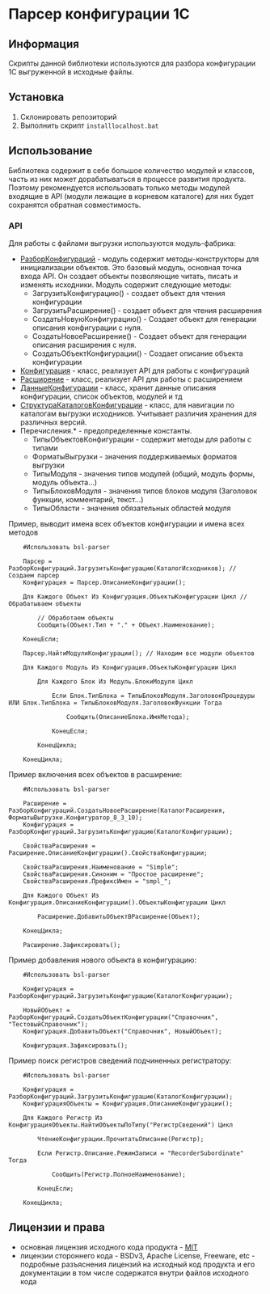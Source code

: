 ﻿# Парсер конфигурации 1С

## Информация

Скрипты данной библиотеки используются для разбора конфигурации 1С выгруженной в исходные файлы.

## Установка

1. Склонировать репозиторий
2. Выполнить скрипт `installlocalhost.bat`

## Использование

Библиотека содержит в себе большое количество модулей и классов, часть из них может дорабатываться в процессе развития продукта.
Поэтому рекомендуется использовать только методы модулей входящие в API (модули лежащие в корневом каталоге) для них будет сохранятся обратная совместимость.

### API

Для работы с файлами выгрузки используются модуль-фабрика:

* [РазборКонфигураций](src/Модули/РазборКонфигураций.os) - модуль содержит методы-конструкторы для инициализации объектов.
  Это базовый модуль, основная точка входа API. Он создает объекты позволяющие читать, писать и изменять исходники.
  Модуль содержит следующие методы:
  * ЗагрузитьКонфигурацию() - создает объект для чтения конфигурации
  * ЗагрузитьРасширение() - создает объект для чтения расширения
  * СоздатьНовуюКонфигурацию() - Создает объект для генерации описания конфигурации с нуля.
  * СоздатьНовоеРасширение() - Создает объект для генерации описания расширения с нуля.
  * СоздатьОбъектКонфигурации() - Создает описание объекта конфигурации
* [Конфигурация](src\Классы\Конфигурация.os) - класс, реализует API для работы с конфигураций
* [Расширение](src\Классы\Расширение.os) - класс, реализует API для работы с расширением
* [ДанныеКонфигурации](src\Классы\ДанныеКонфигурации.os) - класс, хранит данные описания конфигурации, список объектов, модулей и тд
* [СтруктураКаталоговКонфигурации](src\Классы\СтруктураКаталоговКонфигурации.os) - класс, для навигации по каталогам выгрузки исходников. Учитывает различия хранения для различных версий.
* Перечисления.* - предопределенные константы.
  * ТипыОбъектовКонфигурации - содержит методы для работы с типами
  * ФорматыВыгрузки - значения поддерживаемых форматов выгрузки
  * ТипыМодуля - значения типов модулей (общий, модуль формы, модуль объекта...)
  * ТипыБлоковМодуля - значения типов блоков модуля (Заголовок функции, комментарий, текст...)
  * ТипыОбласти - значения обязательных областей модуля

Пример, выводит имена всех объектов конфигурации и имена всех методов

```bsl
    #Использовать bsl-parser

    Парсер = РазборКонфигураций.ЗагрузитьКонфигурацию(КаталогИсходников); // Создаем парсер
    Конфигурация = Парсер.ОписаниеКонфигурации();

    Для Каждого Объект Из Конфигурация.ОбъектыКонфигурации Цикл // Обрабатываем объекты

        // Обработаем объекты
        Сообщить(Объект.Тип + "." + Объект.Наименование);

    КонецЕсли;

    Парсер.НайтиМодулиКонфигурации(); // Находим все модули объектов

    Для Каждого Модуль Из Конфигурация.ОбъектыКонфигурации Цикл

        Для Каждого Блок Из Модуль.БлокиМодуля Цикл

            Если Блок.ТипБлока = ТипыБлоковМодуля.ЗаголовокПроцедуры ИЛИ Блок.ТипБлока = ТипыБлоковМодуля.ЗаголовокФункции Тогда

                Сообщить(ОписаниеБлока.ИмяМетода);

            КонецЕсли;

        КонецЦикла;

    КонецЦикла;
```

Пример включения всех объектов в расширение:

```bsl
    #Использовать bsl-parser

    Расширение = РазборКонфигураций.СоздатьНовоеРасширение(КаталогРасширения, ФорматыВыгрузки.Конфигуратор_8_3_10);
    Конфигурация = РазборКонфигураций.ЗагрузитьКонфигурацию(КаталогКонфигурации);

    СвойстваРасширения = Расширение.ОписаниеКонфигурации().СвойстваКонфигурации;

    СвойстваРасширения.Наименование = "Simple";
    СвойстваРасширения.Синоним = "Простое расширение";
    СвойстваРасширения.ПрефиксИмен = "smpl_";

    Для Каждого Объект Из Конфигурация.ОписаниеКонфигурации().ОбъектыКонфигурации Цикл

        Расширение.ДобавитьОбъектВРасширение(Объект);

    КонецЦикла;

    Расширение.Зафиксировать();

```

Пример добавления нового объекта в конфигурацию:

```bsl
    #Использовать bsl-parser

    Конфигурация = РазборКонфигураций.ЗагрузитьКонфигурацию(КаталогКонфигурации);

    НовыйОбъект = РазборКонфигураций.СоздатьОбъектКонфигурации("Справочник", "ТестовыйСправочник");
    Конфигурация.ДобавитьОбъект("Справочник", НовыйОбъект);

    Конфигурация.Зафиксировать();

```

Пример поиск регистров сведений подчиненных регистратору:

```bsl
    #Использовать bsl-parser

    Конфигурация = РазборКонфигураций.ЗагрузитьКонфигурацию(КаталогКонфигурации);
    КонфигурацияОбъекты = Конфигурация.ОписаниеКонфигурации();

    Для Каждого Регистр Из КонфигурацияОбъекты.НайтиОбъектыПоТипу("РегистрСведений") Цикл

        ЧтениеКонфигурации.ПрочитатьОписание(Регистр);

        Если Регистр.Описание.РежимЗаписи = "RecorderSubordinate" Тогда

            Сообщить(Регистр.ПолноеНаименование);

        КонецЕсли;

    КонецЦикла;

```

## Лицензии и права

* основная лицензия исходного кода продукта - [MIT](LICENSE)
* лицензии стороннего кода - BSDv3, Apache License, Freeware, etc - подробные разъяснения лицензий на исходный код продукта и его документации в том числе содержатся внутри файлов исходного кода
